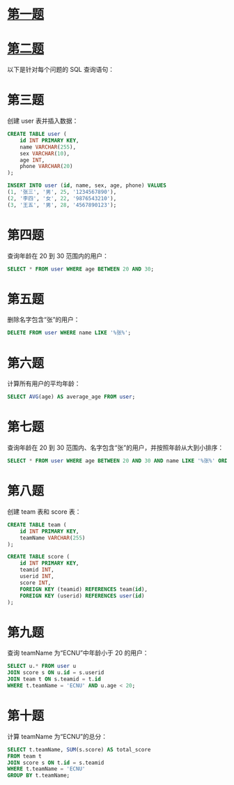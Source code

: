 <!--
 * @Description: 
 * @Author: 唐健峰
 * @Date: 2023-11-07 18:28:32
 * @LastEditors: ${author}
 * @LastEditTime: 2023-11-21 18:06:55
-->
# [第一题](./Dockerfile)

# [第二题](./2.sh)

以下是针对每个问题的 SQL 查询语句：

# 第三题
创建 user 表并插入数据：

```sql
CREATE TABLE user (
    id INT PRIMARY KEY,
    name VARCHAR(255),
    sex VARCHAR(10),
    age INT,
    phone VARCHAR(20)
);

INSERT INTO user (id, name, sex, age, phone) VALUES
(1, '张三', '男', 25, '1234567890'),
(2, '李四', '女', 22, '9876543210'),
(3, '王五', '男', 28, '4567890123');
```

# 第四题
查询年龄在 20 到 30 范围内的用户：

```sql
SELECT * FROM user WHERE age BETWEEN 20 AND 30;
```
# 第五题
删除名字包含“张”的用户：

```sql
DELETE FROM user WHERE name LIKE '%张%';
```

# 第六题
计算所有用户的平均年龄：

```sql
SELECT AVG(age) AS average_age FROM user;
```

# 第七题
查询年龄在 20 到 30 范围内、名字包含“张”的用户，并按照年龄从大到小排序：

```sql
SELECT * FROM user WHERE age BETWEEN 20 AND 30 AND name LIKE '%张%' ORDER BY age DESC;
```

# 第八题
创建 team 表和 score 表：

```sql
CREATE TABLE team (
    id INT PRIMARY KEY,
    teamName VARCHAR(255)
);

CREATE TABLE score (
    id INT PRIMARY KEY,
    teamid INT,
    userid INT,
    score INT,
    FOREIGN KEY (teamid) REFERENCES team(id),
    FOREIGN KEY (userid) REFERENCES user(id)
);
```

# 第九题
查询 teamName 为“ECNU”中年龄小于 20 的用户：

```sql
SELECT u.* FROM user u
JOIN score s ON u.id = s.userid
JOIN team t ON s.teamid = t.id
WHERE t.teamName = 'ECNU' AND u.age < 20;
```

# 第十题
计算 teamName 为“ECNU”的总分：

```sql
SELECT t.teamName, SUM(s.score) AS total_score
FROM team t
JOIN score s ON t.id = s.teamid
WHERE t.teamName = 'ECNU'
GROUP BY t.teamName;
```
